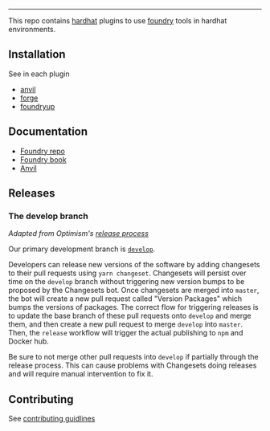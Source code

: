 ---

This repo contains [hardhat](https://github.com/NomicFoundation/hardhat) plugins to use [foundry](https://github.com/foundry-rs/foundry/) tools in hardhat environments.

## Installation

See in each plugin

- [anvil](./packages/hardhat-anvil/README.md)
- [forge](./packages/hardhat-forge/README.md)
- [foundryup](./packages/easy-foundryup/README.md)

## Documentation

- [Foundry repo](https://github.com/foundry-rs/foundry/)
- [Foundry book](https://book.getfoundry.sh/)
- [Anvil](https://github.com/foundry-rs/foundry/tree/master/anvil)

## Releases

### The develop branch

_Adapted from Optimism's [release process](https://github.com/ethereum-optimism/optimism#overview)_

Our primary development branch is [`develop`](https://github.com/foundry-rs/hardhat/tree/develop/).

Developers can release new versions of the software by adding changesets to their pull requests using `yarn changeset`. Changesets will persist over time on the `develop` branch without triggering new version bumps to be proposed by the Changesets bot. Once changesets are merged into `master`, the bot will create a new pull request called "Version Packages" which bumps the versions of packages. The correct flow for triggering releases is to update the base branch of these pull requests onto `develop` and merge them, and then create a new pull request to merge `develop` into `master`. Then, the `release` workflow will trigger the actual publishing to `npm` and Docker hub.

Be sure to not merge other pull requests into `develop` if partially through the release process. This can cause problems with Changesets doing releases and will require manual intervention to fix it.

## Contributing

See [contributing guidlines](https://github.com/foundry-rs/foundry/blob/master/CONTRIBUTING.md)
